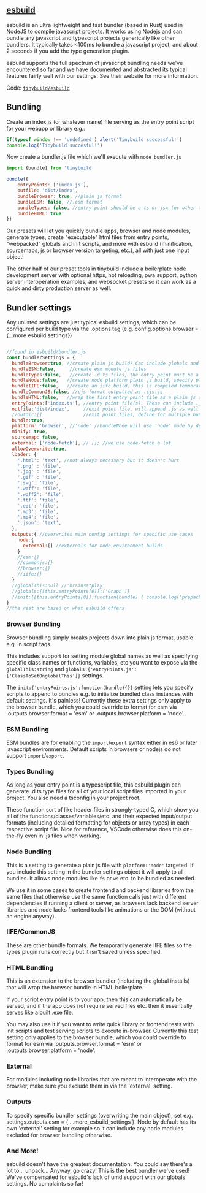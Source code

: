 ##  [esbuild](https://esbuild.github.io/)


esbuild is an ultra lightweight and fast bundler (based in Rust) used in NodeJS to compile javascript projects. It works using Nodejs and can bundle any javascript and typescript projects generically like other bundlers. It typically takes <100ms to bundle a javascript project, and about 2 seconds if you add the type generation plugin.

esbuild supports the full spectrum of javascript bundling needs we've encountered so far and we have documented and abstracted its typical features fairly well with our settings. See their website for more information. 

Code: [`tinybuild/esbuild`](../esbuild)

## Bundling

Create an index.js (or whatever name) file serving as the entry point script for your webapp or library e.g.:

```js
if(typeof window !== 'undefined') alert('Tinybuild successful!')
console.log('Tinybuild succesful!')
```

Now create a bundler.js file which we'll execute with `node bundler.js`
```js
import {bundle} from 'tinybuild'

bundle({
    entryPoints: ['index.js'],
    outfile: 'dist/index',
    bundleBrowser: true, //plain js format
    bundleESM: false, //.esm format
    bundleTypes: false, //entry point should be a ts or jsx (or other typescript) file
    bundleHTML: true
})
```

Our presets will let you quickly bundle apps, browser and node modules, generate types, create "executable" html files from entry points, "webpacked" globals and init scripts, and more with esbuild (minification, sourcemaps, js or browser version targeting, etc.), all with just one input object!

The other half of our preset tools in tinybuild include a boilerplate node development server with optional https, hot reloading, pwa support, python server interoperation examples, and websocket presets so it can work as a quick and dirty production server as well.

## Bundler settings

Any unlisted settings are just typical esbuild settings, which can be configured per build type via the .options tag (e.g. config.options.browser = {...more esbuild settings})
```js

//found in esbuild/bundler.js
const bundlerSettings = {
  bundleBrowser:true, //create plain js build? Can include globals and init scripts
  bundleESM:false,     //create esm module js files
  bundleTypes:false,   //create .d.ts files, the entry point must be a typescript file! (ts, tsx, etc)
  bundleNode:false,   //create node platform plain js build, specify platform:'node' to do the rest of the files 
  bundleIIFE:false,   //create an iife build, this is compiled temporarily to create the types files
  bundleCommonJS:false, //cjs format outputted as .cjs.js
  bundleHTML:false,   //wrap the first entry point file as a plain js script in a boilerplate html file, frontend scripts can be run standalone like a .exe!
  entryPoints:['index.ts'], //entry point file(s). These can include .js, .mjs, .ts, .jsx, .tsx, or other javascript files. Make sure your entry point is a ts file if you want to generate types
  outfile:'dist/index',     //exit point file, will append .js as well as indicators like .esm.js, .node.js for other build flags
  //outdir:[]               //exit point files, define for multiple bundle files
  bundle:true,
  platform: 'browser', //'node' //bundleNode will use 'node' mode by default
  minify: true,
  sourcemap: false,
  external: ['node-fetch'], // []; //we use node-fetch a lot
  allowOverwrite:true, 
  loader: {
    '.html': 'text', //not always necessary but it doesn't hurt
    '.png' : 'file',
    '.jpg' : 'file',
    '.gif' : 'file',
    '.svg': 'file',
    '.woff': 'file',
    '.woff2': 'file',
    '.ttf': 'file',
    '.eot': 'file',
    '.mp3': 'file',
    '.mp4': 'file',
    '.json': 'text',
  },
  outputs:{ //overwrites main config settings for specific use cases
    node:{ 
      external:[] //externals for node environment builds
    }
    //esm:{}
    //commonjs:{}
    //browser:{}
    //iife:{}
  }
  //globalThis:null //'brainsatplay'
  //globals:{[this.entryPoints[0]]:['Graph']}
  //init:{[this.entryPoints[0]]:function(bundle) { console.log('prepackaged bundle script!', bundle); }}
}
//the rest are based on what esbuild offers

```

### Browser Bundling

Browser bundling simply breaks projects down into plain js format, usable e.g. in script tags. 

This includes support for setting module global names as well as specifying specific class names or functions, variables, etc you want to expose via the `globalThis:string` and `globals:{'entryPoints.js':['ClassToSetOnglobalThis']}` settings. 

The `init:{'entryPoints.js':function(bundle){}}` setting lets you specify scripts to append to bundles e.g. to initialize bundled class instances with default settings. It's painless! Currently these extra settings only apply to the browser bundle, which you could override to format for esm via .outputs.browser.format = 'esm' or .outputs.browser.platform = 'node'.

### ESM Bundling

ESM bundles are for enabling the `import`/`export` syntax either in es6 or later javascript environments. Default scripts in browsers or nodejs do not support `import`/`export`. 

### Types Bundling

As long as your entry point is a typescript file, this esbuild plugin can generate .d.ts type files for all of your local script files imported in your project. You also need a tsconfig in your project root. 

These function sort of like header files in strongly-typed C, which show you all of the functions/classes/variables/etc. and their expected input/output formats (including detailed formatting for objects or array types) in each respective script file. Nice for reference, VSCode otherwise does this on-the-fly even in .js files when working.

### Node Bundling 

This is a setting to generate a plain js file with `platform:'node'` targeted. If you include this setting in the bundler settings object it will apply to all bundles. It allows node modules like `fs` or `ws` etc. to be bundled as needed. 

We use it in some cases to create frontend and backend libraries from the same files that otherwise use the same function calls just with different dependencies if running a client or server, as browsers lack backend server libraries and node lacks frontend tools like animations or the DOM (without an engine anyway). 

### IIFE/CommonJS

These are other bundle formats. We temporarily generate IIFE files so the types plugin runs correctly but it isn't saved unless specified. 

### HTML Bundling

This is an extension to the browser bundler (including the global installs) that will wrap the browser bundle in HTML boilerplate. 

If your script entry point is to your app, then this can automatically be served, and if the app does not require served files etc. then it essentially serves like a built .exe file. 

You may also use it if you want to write quick library or frontend tests with init scripts and test serving scripts to execute in-browser. Currently this test setting only applies to the browser bundle, which you could override to format for esm via .outputs.browser.format = 'esm' or .outputs.browser.platform = 'node'. 

### External

For modules including node libraries that are meant to interoperate with the browser, make sure you exclude them in via the 'external' setting.

### Outputs

To specify specific bundler settings (overwriting the main object), set e.g. settings.outputs.esm = { ...more_esbuild_settings }. Node by default has its own 'external' setting for example so it can include any node modules excluded for browser bundling otherwise.

### And More!

esbuild doesn't have the greatest documentation. You could say there's a lot to... unpack... Anyway, go crazy! This is the best bundler we've used! We've compensated for esbuild's lack of umd support with our globals settings. No complaints so far!
